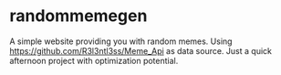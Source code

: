 # randommemegen

A simple website providing you with random memes.
Using https://github.com/R3l3ntl3ss/Meme_Api as data source.
Just a quick afternoon project with optimization potential.
